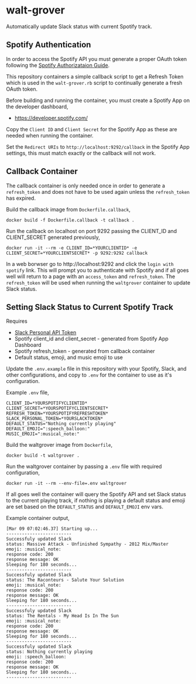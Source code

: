 # walt-grover
Automatically update Slack status with current Spotify track.

## Spotify Authentication

In order to access the Spotify API you must generate a proper OAuth token following the [Spotify Authorizataion Guide](https://developer.spotify.com/documentation/general/guides/authorization-guide/).

This repository containers a simple callback script to get a Refresh Token which is used in the `walt-grover.rb` script to continually generate a fresh OAuth token.

Before building and running the container, you must create a Spotify App on the developer dashboard,

- https://developer.spotify.com/

Copy the `Client ID` and `Client Secret` for the Spotify App as these are needed when running the container.

Set the `Redirect URIs` to `http://localhost:9292/callback` in the Spotify App settings, this must match exactly or the callback will not work.

## Callback Container

The callback container is only needed once in order to generate a `refresh_token` and does not have to be used again unless the `refresh_token` has expired.

Build the callback image from `Dockerfile.callback`,

```
docker build -f Dockerfile.callback -t callback .
```

Run the callback on localhost on port 9292 passing the CLIENT_ID and CLIENT_SECRET generated previously,

```
docker run -it --rm -e CLIENT_ID=*YOURCLIENTID* -e CLIENT_SECRET=*YOURCLIENTSECRET* -p 9292:9292 callback
```

In a web borwser go to http://localhost:9292 and click the `login with spotify` link. This will prompt you to authenticate with Spotify and if all goes well will return to a page with an `access_token` and `refresh_token`. The `refresh_token` will be used when running the `waltgrover` container to update Slack status.

## Setting Slack Status to Current Spotify Track

Requires
- [Slack Personal API Token](https://api.slack.com/tokens)
- Spotify client_id and client_secret - generated from Spotify App Dashboard
- Spotify refresh_token - generated from callback container
- Default status, emoji, and music emoji to use

Update the `.env.example` file in this repository with your Spotify, Slack, and other configurations, and copy to `.env` for the container to use as it's configuration.

Example `.env` file,

```
CLIENT_ID=*YOURSPOTIFYCLIENTID*
CLIENT_SECRET=*YOURSPOTIFYCLIENTSECRET*
REFRESH_TOKEN=*YOURSPOTIFYREFRESHTOKEN*
SLACK_PERSONAL_TOKEN=*YOURSLACKTOKEN*
DEFAULT_STATUS="Nothing currently playing"
DEFAULT_EMOJI=":speech_balloon:"
MUSIC_EMOJI=":musical_note:"
```

Build the waltgrover image from `Dockerfile`,

```
docker build -t waltgrover .
```

Run the waltgrover container by passing a `.env` file with required configuration,

```
docker run -it --rm --env-file=.env waltgrover
```

If all goes well the container will query the Spotify API and set Slack status to the current playing track, if nothing is playing a default status and emoji are set based on the `DEFAULT_STATUS` and `DEFAULT_EMOJI` env vars.

Example container output,

```
[Mar 09 07:02:46.37] Starting up...
-------------------------
Successfuly updated Slack
status: Massive Attack - Unfinished Sympathy - 2012 Mix/Master
emoji: :musical_note:
response code: 200
response message: OK
Sleeping for 180 seconds...
-------------------------
Successfuly updated Slack
status: The Raconteurs - Salute Your Solution
emoji: :musical_note:
response code: 200
response message: OK
Sleeping for 180 seconds...
-------------------------
Successfuly updated Slack
status: The Rentals - My Head Is In The Sun
emoji: :musical_note:
response code: 200
response message: OK
Sleeping for 180 seconds...
-------------------------
Successfuly updated Slack
status: Nothing currently playing
emoji: :speech_balloon:
response code: 200
response message: OK
Sleeping for 180 seconds...
-------------------------
```
